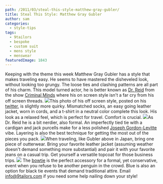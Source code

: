```yaml
---
path: /2011/03/steal-this-style-matthew-gray-gubler/
title: Steal This Style: Matthew Gray Gubler
author: sam
categories: 
  - style-tips
tags: 
  - 9tailors
  - bespoke
  - custom suit
  - mens style
  - menswear
featuredImage: 1843
---
```

Keeping with the theme this week Matthew Gray Gubler has a style that makes traveling easy. He seems to have mastered the disheveled look, without looking too grungy. The loose ties and clashing patterns are all part of his charm. This model turned actor, he is better known as [Dr. Reid](http://www.imdb.com/character/ch0024261/) from the show [Criminal Minds](http://www.cbs.com/primetime/criminal_minds/) where his on screen style isn't a far cry from his off screen threads. [![](http://3.bp.blogspot.com/-1lNDw3P9g1s/TZJf99_nXeI/AAAAAAAAAKY/PdBCs0MbkFw/s320/15bmmg.jpg)](http://3.bp.blogspot.com/-1lNDw3P9g1s/TZJf99_nXeI/AAAAAAAAAKY/PdBCs0MbkFw/s1600/15bmmg.jpg)This photo of his off screen style, posted on his [twitter](http://twitter.com/GUBLERNATION), is slightly more quirky. Mismatched socks, an easy going leather jacket, worn in cords, and a t-shirt in a neutral color complete this look. His look as a relaxed feel, which is perfect for travel. Comfort is crucial. [![](http://2.bp.blogspot.com/-I4Wpyn-E8c0/TZJgUQXEEoI/AAAAAAAAAKg/5KmVtKdAGuA/s320/29et62s.jpg)](http://2.bp.blogspot.com/-I4Wpyn-E8c0/TZJgUQXEEoI/AAAAAAAAAKg/5KmVtKdAGuA/s1600/29et62s.jpg)As Dr. Reid he is a bit nerdier, also formal. An imperfectly tied tie with a cardigan and jack purcells make for a less polished [Joseph Gordon-Levitte](http://en.wikipedia.org/wiki/Joseph_Gordon-Levitt) vibe. Layering is also the best technique for getting the most out of the pieces you pack. [![](http://4.bp.blogspot.com/-R9CIu2_z9Bw/TZJhsbEK7uI/AAAAAAAAAKo/zU2Eq97gBj0/s320/8923.jpg)](http://4.bp.blogspot.com/-R9CIu2_z9Bw/TZJhsbEK7uI/AAAAAAAAAKo/zU2Eq97gBj0/s1600/8923.jpg)When traveling, like Gubler above in Japan, bring one piece of outterwear. Bring your favorite leather jacket (assuming weather doesn't demand something more substantial) and pair it with your favorite jeans on a casual trip. Get yourself a versatile topcoat for those business trips. [![](http://3.bp.blogspot.com/-NHnvzSNjlmg/TZJhw_SX82I/AAAAAAAAAKw/5oFNDZXCk-Q/s320/92578543.jpg)](http://3.bp.blogspot.com/-NHnvzSNjlmg/TZJhw_SX82I/AAAAAAAAAKw/5oFNDZXCk-Q/s1600/92578543.jpg) The [bowtie](http://9tailors.blogspot.com/2011/02/how-to-tie-bow-tie.html) is the perfect accessory for a formal, yet conservative, event when you refuse to be another penguin in the crowd. Blue is also an option for black tie events that demand traditional attire. Email [info@9tailors.com](mailto:info@9tailors.com) if you need some help nailing down your style!